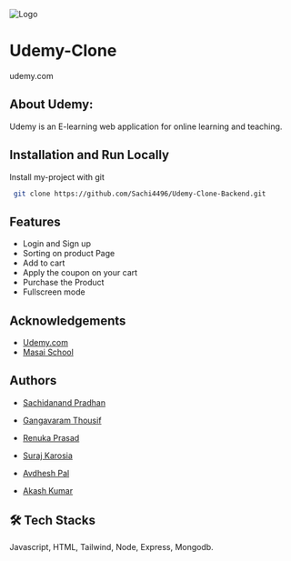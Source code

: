 
![Logo](https://i.ibb.co/QnJ7Bws/default-meta-image-v2-2-1-removebg-preview.png)

    
# Udemy-Clone

udemy.com
## About Udemy:
Udemy is an E-learning web application for online learning and teaching.



## Installation and Run Locally

Install my-project with git

```bash
 git clone https://github.com/Sachi4496/Udemy-Clone-Backend.git
```

## Features

- Login and Sign up
- Sorting on product Page
- Add to cart
- Apply the coupon on your cart 
- Purchase the Product
- Fullscreen mode


## Acknowledgements

 - [Udemy.com](https://www.udemy.com/)
 - [Masai School](https://masaischool.com/)

## Authors

-  [Sachidanand Pradhan](https://github.com/Sachi4496)

- [Gangavaram Thousif](https://github.com/Thousifg)

- [Renuka Prasad](https://github.com/Renukote)

- [Suraj Karosia](https://github.com/1998Suraj)

- [Avdhesh Pal](https://github.com/AvdheshPal)

- [Akash Kumar](https://github.com/KumarAkash22)

## 🛠 Tech Stacks
Javascript, HTML, Tailwind, Node, Express, Mongodb.
